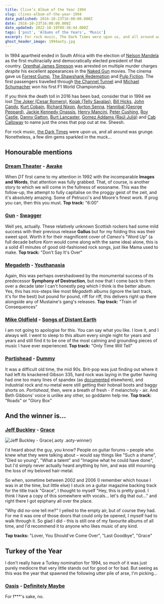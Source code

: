 ```yaml
---
title: Clive’s Album of the Year 1994
slug: clives-album-of-the-year-1994
date_published: 2016-10-23T16:00:00.000Z
date: 2016-10-23T16:00:00.000Z
date_updated: 2022-10-19T09:38:44.000Z
tags: ['post', 'Albums of the Years', 'Music']
excerpt: For rock music, The Dark Times were upon us, and all around was grunge. Nonetheless, a few dim gems sparkled in the muck...
ghost_header_image: 1994aoty.jpg
---
```


In 1994 apartheid ended in South Africa with the election of [Nelson Mandela](https://en.wikipedia.org/wiki/Nelson_Mandela) as the first multiracially and democratically elected president of that country. [Orenthal James Simpson](https://en.wikipedia.org/wiki/O._J._Simpson) was arrested on multiple murder charges *despite* his excellent appearances in the [Naked Gun](https://en.wikipedia.org/wiki/The_Naked_Gun) movies. The cinema gave us [Forrest Gump](https://en.wikipedia.org/wiki/Forrest_Gump), [The Shawshank Redemption](https://en.wikipedia.org/wiki/The_Shawshank_Redemption) and [Pulp Fiction](https://en.wikipedia.org/wiki/Pulp_Fiction). The first passengers travelled through [the Channel Tunnel](https://en.wikipedia.org/wiki/Channel_Tunnel) and [Michael Schumacher](https://en.wikipedia.org/wiki/Michael_Schumacher) won his first F1 World Championship.

If you think the death toll in 2016 has been bad, consider that in 1994 we lost [The Joker (Cesar Romero)](https://en.wikipedia.org/wiki/Cesar_Romero), [Kojak (Telly Savalas)](https://en.wikipedia.org/wiki/Telly_Savalas), [Bill Hicks](https://en.wikipedia.org/wiki/Bill_Hicks), [John Candy](https://en.wikipedia.org/wiki/John_Candy), [Kurt Cobain](https://en.wikipedia.org/wiki/Kurt_Cobain), [Richard Nixon](https://en.wikipedia.org/wiki/Richard_Nixon), [Ayrton Senna](https://en.wikipedia.org/wiki/Ayrton_Senna), [Hannibal (George Peppard)](https://en.wikipedia.org/wiki/George_Peppard), [Jackie Kennedy Onassis](https://en.wikipedia.org/wiki/Jacqueline_Kennedy_Onassis), [Henry Mancini](https://en.wikipedia.org/wiki/Henry_Mancini), [Peter Cushing](https://en.wikipedia.org/wiki/Peter_Cushing), [Roy Castle](https://en.wikipedia.org/wiki/Roy_Castle), [Danny Gatton](https://en.wikipedia.org/wiki/Danny_Gatton), [Burt Lancaster](https://en.wikipedia.org/wiki/Burt_Lancaster), [Gomez Addams (Raúl Juliá)](https://en.wikipedia.org/wiki/Ra%C3%BAl_Juli%C3%A1) and [Cab Calloway](https://en.wikipedia.org/wiki/Cab_Calloway) to name just the ones that pop out at me. Sheesh.

For rock music, [the Dark Times](/the-dark-times/) were upon us, and all around was grunge. Nonetheless, a few dim gems sparkled in the muck…

## Honourable mentions

### [Dream Theater](http://www.dreamtheater.net/) - [Awake](https://www.amazon.co.uk/Awake-Dream-Theater/dp/B002LPVR2M/)

When *DT* first came to my attention in 1992 with the incomparable **Images and Words**, that attention was fully grabbed. That, of course, is another story to which we will come in the fullness of wossname. This was the follow-up, the attempt to fully capitalise on the proggy geist of the zeit, and it's absolutely amazing. Some of Petrucci's and Moore's finest work. If prog you can, then this you must. **Top track:** "6:00"

### [Gun](http://gunofficial.co.uk/) - [Swagger](https://www.amazon.co.uk/Swagger-Gun/dp/B001KWDXG0/)

Well yes, actually. These relatively unknown Scottish rockers had some mild success with their previous release **Gallus** but for my folding this was their sweet spot. Worth it for their magnificent cover of *Cameo*'s "Word Up" (a full decade before *Korn* would come along with the same idea) alone, this is a solid 41 minutes of good old-fashioned rock songs, just like Mama used to make. **Top track:** "Don't Say It's Over"

### [Megadeth](http://www.megadeth.com/) - [Youthanasia](https://www.amazon.co.uk/Youthanasia-Megadeth/dp/B001J74MG6/)

Again, this was perhaps overshadowed by the monumental success of its predecessor **Symphony of Destruction**, but now that I come back to them over a decade later I can't honestly peg which I think is the better album. Yes, this has mis-steps like most *Megadeth* albums (ignore the last track, it's for the best) but pound for pound, riff for riff, this delivers right up there alongside any of Mustaine's gang's releases. **Top track:** "Train of Consequences"

### [Mike Oldfield](http://mikeoldfieldofficial.com/) - [Songs of Distant Earth](https://www.amazon.co.uk/Songs-Distant-Earth-Mike-Oldfield/dp/B001LBUX90/)

I am not going to apologise for this. You can say what you like. I love it, and I always will. I went to sleep to this album every single night for years and years and still find it to be one of the most calming and grounding pieces of music I have ever experienced. **Top track:** "Only Time Will Tell"

### [Portishead](http://www.portishead.co.uk/) - [Dummy](https://www.amazon.co.uk/Dummy-Portishead/dp/B001KEBFLI/)

It was a difficult old time, the mid 90s. Brit-pop was just finding out where it had left its knackered Gibson 335, hard rock was laying in the gutter having had one too many lines of spandex (as [documented](/the-dark-times/) elsewhere), and industrial rock and nu-metal were still getting their hobnail boots and baggy shorts on. *Portishead*, then, were a breath of fresh - if melancholy - air. And Beth Gibbons' voice is unlike any other, so goddamn help me. **Top track:** "Roads" or "Glory Box"

## And the winner is…

### [Jeff Buckley](http://jeffbuckley.com/) - [Grace](https://www.amazon.co.uk/Grace-Jeff-Buckley/dp/B004C01PCG/)

![Jeff Buckley - Grace](/public/images/2018/03/518pL7GgW5L.jpg){.aoty .aoty-winner}

I'd heard about the guy, you know? People on guitar forums – people who knew what they were talking about – would say things like "Such a shame", "Died so young", "What a talent" and "Imagine what he could have done", but I'd simply never actually heard anything by him, and was still mourning the loss of my beloved hair-metal.

So when, sometime between 2002 and 2006 (I remember which house I was in at the time, but little else) I stuck on a guitar magazine backing track for the title track "Grace", I thought to myself "Hey, this is pretty good. I think I have a copy of this somewhere with vocals… let's dig that out…" and right there I got epiphany all over the place.

"Why did no-one tell me?" I yelled to the empty air, but of course they had. For me it was one of those doors that could only be opened, I myself had to walk through it. So glad I did - this is still one of my favourite albums of all time, and I'd recommend it to anyone who likes music of any kind.

**Top tracks:** "Lover, You Should've Come Over", "Last Goodbye", "Grace"

## Turkey of the Year

I don't really have a Turkey nomination for 1994, so much of it was just purely mediocre that very little stands out for good or for bad. But seeing as this was the year that spawned the following utter pile of arse, I'm picking…

### [Oasis](https://en.wikipedia.org/wiki/Oasis_(band)) - [Definitely Maybe](https://www.amazon.co.uk/Definitely-Maybe-Oasis/dp/B00KB979G8/)

For f\*\*\*'s sake, no.
